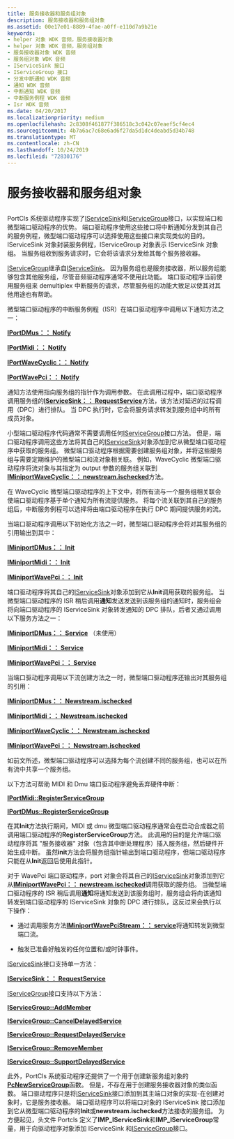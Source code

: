```yaml
---
title: 服务接收器和服务组对象
description: 服务接收器和服务组对象
ms.assetid: 00e17e01-8889-4fae-a0ff-e110d7a9b21e
keywords:
- helper 对象 WDK 音频，服务接收器对象
- helper 对象 WDK 音频，服务组对象
- 服务接收器对象 WDK 音频
- 服务组对象 WDK 音频
- IServiceSink 接口
- IServiceGroup 接口
- 分发中断通知 WDK 音频
- 通知 WDK 音频
- 中断通知 WDK 音频
- 中断服务例程 WDK 音频
- Isr WDK 音频
ms.date: 04/20/2017
ms.localizationpriority: medium
ms.openlocfilehash: 2c8308f461877f386518c3c042c07eaef5cf4ec4
ms.sourcegitcommit: 4b7a6ac7c68e6ad6f27da5d1dc4deabd5d34b748
ms.translationtype: MT
ms.contentlocale: zh-CN
ms.lasthandoff: 10/24/2019
ms.locfileid: "72830176"
---
```

# <a name="service-sink-and-service-group-objects"></a>服务接收器和服务组对象


## <span id="service_sink_and_service_group_objects"></span><span id="SERVICE_SINK_AND_SERVICE_GROUP_OBJECTS"></span>


PortCls 系统驱动程序实现了[IServiceSink](https://docs.microsoft.com/windows-hardware/drivers/ddi/portcls/nn-portcls-iservicesink)和[IServiceGroup](https://docs.microsoft.com/windows-hardware/drivers/ddi/portcls/nn-portcls-iservicegroup)接口，以实现端口和微型端口驱动程序的优势。 端口驱动程序使用这些接口将中断通知分发到其自己的服务例程，微型端口驱动程序可以选择使用这些接口来实现类似的目的。 IServiceSink 对象封装服务例程，IServiceGroup 对象表示 IServiceSink 对象组。 当服务组收到服务请求时，它会将该请求分发给其每个服务接收器。

[IServiceGroup](https://docs.microsoft.com/windows-hardware/drivers/ddi/portcls/nn-portcls-iservicegroup)继承自[IServiceSink](https://docs.microsoft.com/windows-hardware/drivers/ddi/portcls/nn-portcls-iservicesink)。 因为服务组也是服务接收器，所以服务组能够包含其他服务组，尽管音频驱动程序通常不使用此功能。 端口驱动程序当前使用服务组来 demultiplex 中断服务的请求，尽管服务组的功能大致足以使其对其他用途也有帮助。

微型端口驱动程序的中断服务例程（ISR）在端口驱动程序中调用以下通知方法之一：

[**IPortDMus：： Notify**](https://docs.microsoft.com/windows-hardware/drivers/ddi/dmusicks/nf-dmusicks-iportdmus-notify)

[**IPortMidi：： Notify**](https://docs.microsoft.com/windows-hardware/drivers/ddi/portcls/nf-portcls-iportmidi-notify)

[**IPortWaveCyclic：： Notify**](https://docs.microsoft.com/windows-hardware/drivers/ddi/portcls/nf-portcls-iportwavecyclic-notify)

[**IPortWavePci：： Notify**](https://docs.microsoft.com/windows-hardware/drivers/ddi/portcls/nf-portcls-iportwavepci-notify)

通知方法使用指向服务组的指针作为调用参数。 在此调用过程中，端口驱动程序调用服务组的[**IServiceSink：： RequestService**](https://docs.microsoft.com/windows-hardware/drivers/ddi/portcls/nf-portcls-iservicesink-requestservice)方法，该方法对延迟的过程调用（DPC）进行排队。 当 DPC 执行时，它会将服务请求转发到服务组中的所有成员对象。

小型端口驱动程序代码通常不需要调用任何[IServiceGroup](https://docs.microsoft.com/windows-hardware/drivers/ddi/portcls/nn-portcls-iservicegroup)接口方法。 但是，端口驱动程序调用这些方法将其自己的[IServiceSink](https://docs.microsoft.com/windows-hardware/drivers/ddi/portcls/nn-portcls-iservicesink)对象添加到它从微型端口驱动程序中获取的服务组。 微型端口驱动程序根据需要创建服务组对象，并将这些服务组与需要定期维护的微型端口和流对象相关联。 例如，WaveCyclic 微型端口驱动程序将流对象与其指定为 output 参数的服务组关联到[**IMiniportWaveCyclic：： newstream.ischecked**](https://docs.microsoft.com/windows-hardware/drivers/ddi/portcls/nf-portcls-iminiportwavecyclic-newstream)方法。

在 WaveCyclic 微型端口驱动程序的上下文中，将所有流与一个服务组相关联会使端口驱动程序基于单个通知为所有流提供服务。 将每个流关联到其自己的服务组后，中断服务例程可以选择将由端口驱动程序在执行 DPC 期间提供服务的流。

当端口驱动程序调用以下初始化方法之一时，微型端口驱动程序会将对其服务组的引用输出到其中：

[**IMiniportDMus：： Init**](https://docs.microsoft.com/windows-hardware/drivers/ddi/dmusicks/nf-dmusicks-iminiportdmus-init)

[**IMiniportMidi：： Init**](https://docs.microsoft.com/windows-hardware/drivers/ddi/portcls/nf-portcls-iminiportmidi-init)

[**IMiniportWavePci：： Init**](https://docs.microsoft.com/windows-hardware/drivers/ddi/portcls/nf-portcls-iminiportwavepci-init)

端口驱动程序将其自己的[IServiceSink](https://docs.microsoft.com/windows-hardware/drivers/ddi/portcls/nn-portcls-iservicesink)对象添加到它从**Init**调用获取的服务组。 当微型端口驱动程序的 ISR 稍后调用**通知**发送发送到该服务组的通知时，服务组会将向端口驱动程序的 IServiceSink 对象转发通知的 DPC 排队，后者又通过调用以下服务方法之一：

[**IMiniportDMus：： Service**](https://docs.microsoft.com/windows-hardware/drivers/ddi/dmusicks/nf-dmusicks-iminiportdmus-service) （未使用）

[**IMiniportMidi：： Service**](https://docs.microsoft.com/windows-hardware/drivers/ddi/portcls/nf-portcls-iminiportmidi-service)

[**IMiniportWavePci：： Service**](https://docs.microsoft.com/windows-hardware/drivers/ddi/portcls/nf-portcls-iminiportwavepci-service)

当端口驱动程序调用以下流创建方法之一时，微型端口驱动程序还输出对其服务组的引用：

[**IMiniportDMus：： Newstream.ischecked**](https://docs.microsoft.com/windows-hardware/drivers/ddi/dmusicks/nf-dmusicks-iminiportdmus-newstream)

[**IMiniportMidi：： Newstream.ischecked**](https://docs.microsoft.com/windows-hardware/drivers/ddi/portcls/nf-portcls-iminiportmidi-newstream)

[**IMiniportWaveCyclic：： Newstream.ischecked**](https://docs.microsoft.com/windows-hardware/drivers/ddi/portcls/nf-portcls-iminiportwavecyclic-newstream)

[**IMiniportWavePci：： Newstream.ischecked**](https://docs.microsoft.com/windows-hardware/drivers/ddi/portcls/nf-portcls-iminiportwavepci-newstream)

如前文所述，微型端口驱动程序可以选择为每个流创建不同的服务组，也可以在所有流中共享一个服务组。

以下方法可帮助 MIDI 和 Dmu 端口驱动程序避免丢弃硬件中断：

[**IPortMidi::RegisterServiceGroup**](https://docs.microsoft.com/windows-hardware/drivers/ddi/portcls/nf-portcls-iportmidi-registerservicegroup)

[**IPortDMus::RegisterServiceGroup**](https://docs.microsoft.com/windows-hardware/drivers/ddi/dmusicks/nf-dmusicks-iportdmus-registerservicegroup)

在其**Init**方法执行期间，MIDI 或 dmu 微型端口驱动程序通常会在启动合成器之前调用端口驱动程序的**RegisterServiceGroup**方法。 此调用的目的是允许端口驱动程序将其 "服务接收器" 对象（包含其中断处理程序）插入服务组，然后硬件开始生成中断。 虽然**init**方法会将服务组指针输出到端口驱动程序，但端口驱动程序只能在从**Init**返回后使用此指针。

对于 WavePci 端口驱动程序，port 对象会将其自己的[IServiceSink](https://docs.microsoft.com/windows-hardware/drivers/ddi/portcls/nn-portcls-iservicesink)对象添加到它从[**IMiniportWavePci：： newstream.ischecked**](https://docs.microsoft.com/windows-hardware/drivers/ddi/portcls/nf-portcls-iminiportwavepci-newstream)调用获取的服务组。 当微型端口驱动程序的 ISR 稍后调用**通知**将通知发送到该服务组时，服务组会将向该通知转发到端口驱动程序的 IServiceSink 对象的 DPC 进行排队，这反过来会执行以下操作：

-   通过调用服务方法[**IMiniportWavePciStream：： service**](https://docs.microsoft.com/windows-hardware/drivers/ddi/portcls/nf-portcls-iminiportwavepcistream-service)将通知转发到微型端口流。

-   触发已准备好触发的任何位置和/或时钟事件。

[IServiceSink](https://docs.microsoft.com/windows-hardware/drivers/ddi/portcls/nn-portcls-iservicesink)接口支持单一方法：

[**IServiceSink：： RequestService**](https://docs.microsoft.com/windows-hardware/drivers/ddi/portcls/nf-portcls-iservicesink-requestservice)

[IServiceGroup](https://docs.microsoft.com/windows-hardware/drivers/ddi/portcls/nn-portcls-iservicegroup)接口支持以下方法：

[**IServiceGroup::AddMember**](https://docs.microsoft.com/windows-hardware/drivers/ddi/portcls/nf-portcls-iservicegroup-addmember)

[**IServiceGroup::CancelDelayedService**](https://docs.microsoft.com/windows-hardware/drivers/ddi/portcls/nf-portcls-iservicegroup-canceldelayedservice)

[**IServiceGroup::RequestDelayedService**](https://docs.microsoft.com/windows-hardware/drivers/ddi/portcls/nf-portcls-iservicegroup-requestdelayedservice)

[**IServiceGroup::RemoveMember**](https://docs.microsoft.com/windows-hardware/drivers/ddi/portcls/nf-portcls-iservicegroup-removemember)

[**IServiceGroup::SupportDelayedService**](https://docs.microsoft.com/windows-hardware/drivers/ddi/portcls/nf-portcls-iservicegroup-supportdelayedservice)

此外，PortCls 系统驱动程序还提供了一个用于创建新服务组对象的[**PcNewServiceGroup**](https://docs.microsoft.com/windows-hardware/drivers/ddi/portcls/nf-portcls-pcnewservicegroup)函数。 但是，不存在用于创建服务接收器对象的类似函数。 端口驱动程序只是将[IServiceSink](https://docs.microsoft.com/windows-hardware/drivers/ddi/portcls/nn-portcls-iservicesink)接口添加到其主端口对象的实现-在创建对象时，它是服务接收器。 端口驱动程序可以将端口对象的 IServiceSink 接口添加到它从微型端口驱动程序的**Init**或**newstream.ischecked**方法接收的服务组。 为方便起见，头文件 Portcls 定义了**IMP\_IServiceSink**和**IMP\_IServiceGroup**常量，用于向驱动程序对象添加 IServiceSink 和[IServiceGroup](https://docs.microsoft.com/windows-hardware/drivers/ddi/portcls/nn-portcls-iservicegroup)接口。

 

 




